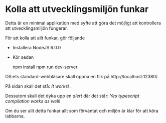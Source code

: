 Kolla att utvecklingsmiljön funkar
==================================
Detta är en minimal applikation med syfte att göra det 
möjligt att kontrollera att utvecklingsmiljön fungerar.

För att kolla att allt funkar, gör följande

- Installera NodeJS 6.0.0
- Kör sedan
    
    npm install
    npm run dev-server
    
OS:ets standard-webbläsare skall öppna en flik på http://localhost:12380/.

På sidan skall det stå: _It works!_ . 

Dessutom skall det dyka upp en _alert_ där det står: 
_Yes typescript compilation works as well!_ 

Om du ser allt detta funkar allt som förväntat och 
miljön är klar för att köra labbarna.
